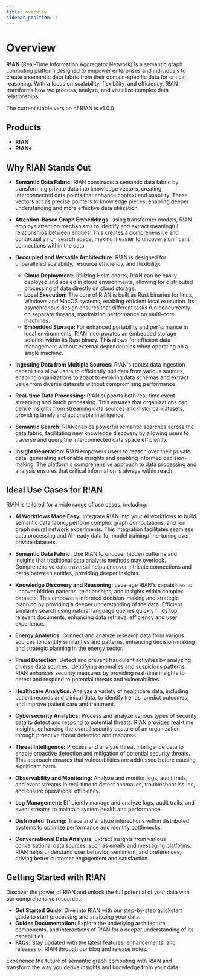 ```yaml
---
title: overview
sidebar_position: 1
---
```


# Overview

**R!AN** (Real-Time Information Aggregator Network) is a semantic graph computing platform designed to empower enterprises and individuals to create a semantic data fabric from their domain-specific data for critical reasoning. With a focus on scalability, flexibility, and efficiency, R!AN transforms how we process, analyze, and visualize complex data relationships.


The current stable version of R!AN is v1.0.0

## Products

- **R!AN**
- **R!AN+**


## Why R!AN Stands Out


- **Semantic Data Fabric:** R!AN constructs a semantic data fabric by transforming private data into knowledge vectors, creating interconnected data points that enhance context and usability. These vectors act as precise pointers to knowledge pieces, enabling deeper understanding and more effective data utilization.

- **Attention-Based Graph Embeddings:** Using transformer models, R!AN employs attention mechanisms to identify and extract meaningful relationships between entities. This creates a comprehensive and contextually rich search space, making it easier to uncover significant connections within the data.

- **Decoupled and Versatile Architecture:** R!AN is designed for unparalleled scalability, resource efficiency, and flexibility:

    - **Cloud Deployment:** Utilizing Helm charts, R!AN can be easily deployed and scaled in cloud environments, allowing for distributed processing of data directly on cloud storage.
    - **Local Execution:** The core of R!AN is built as Rust binaries for linux, Windows and MacOS systems, enabling efficient local execution. Its asynchronous design ensures that different tasks run concurrently on separate threads, maximizing performance on multi-core machines.
    - **Embedded Storage:** For enhanced portability and performance in local environments, R!AN incorporates an embedded storage solution within its Rust binary. This allows for efficient data management without external dependencies when operating on a single machine.

- **Ingesting Data from Multiple Sources:** R!AN's robust data ingestion capabilities allow users to efficiently pull data from various sources, enabling organizations to adapt to evolving data schemas and extract value from diverse datasets without compromising performance.

- **Real-time Data Processing:** R!AN supports both real-time event streaming and batch processing. This ensures that organizations can derive insights from streaming data sources and historical datasets, providing timely and actionable intelligence.

- **Semantic Search:** R!ANenables powerful semantic searches across the data fabric, facilitating new knowledge discovery by allowing users to traverse and query the interconnected data space efficiently.

- **Insight Generation:** R!AN empowers users to reason over their private data, generating actionable insights and enabling informed decision-making. The platform's comprehensive approach to data processing and analysis ensures that critical information is always within reach.


## Ideal Use Cases for R!AN

R!AN is tailored for a wide range of use cases, including:

- **AI Workflows Made Easy:** Integrate R!AN into your AI workflows to build semantic data fabric, perform complex graph computations, and run graph neural network experiments. This integration facilitates seamless data processing and AI-ready data for model training/fine-tuning over private datasets.

- **Semantic Data Fabric:** Use R!AN to uncover hidden patterns and insights that traditional data analysis methods may overlook. Comprehensive data traversal helps uncover intricate connections and paths between entities, providing deeper insights.

- **Knowledge Discovery and Reasoning:** Leverage R!AN's capabilities to uncover hidden patterns, relationships, and insights within complex datasets. This empowers informed decision-making and strategic planning by providing a deeper understanding of the data. Efficient similarity search using natural language queries quickly finds top relevant documents, enhancing data retrieval efficiency and user experience.

- **Energy Analytics:** Connect and analyze research data from various sources to identify similarities and patterns, enhancing decision-making and strategic planning in the energy sector.

- **Fraud Detection:** Detect and prevent fraudulent activities by analyzing diverse data sources, identifying anomalies and suspicious patterns. R!AN enhances security measures by providing real-time insights to detect and respond to potential threats and vulnerabilities.

- **Healthcare Analytics:** Analyze a variety of healthcare data, including patient records and clinical data, to identify trends, predict outcomes, and improve patient care and treatment.

- **Cybersecurity Analytics:** Process and analyze various types of security data to detect and respond to potential threats. R!AN provides real-time insights, enhancing the overall security posture of an organization through proactive threat detection and response.

- **Threat Intelligence:** Process and analyze threat intelligence data to enable proactive detection and mitigation of potential security threats. This approach ensures that vulnerabilities are addressed before causing significant harm.

- **Observability and Monitoring:** Analyze and monitor logs, audit trails, and event streams in real-time to detect anomalies, troubleshoot issues, and ensure operational efficiency.

- **Log Management:** Efficiently manage and analyze logs, audit trails, and event streams to maintain system health and performance.

- **Distributed Tracing:** Trace and analyze interactions within distributed systems to optimize performance and identify bottlenecks.

- **Conversational Data Analysis:** Extract insights from various conversational data sources, such as emails and messaging platforms. R!AN helps understand user behavior, sentiment, and preferences, driving better customer engagement and satisfaction.


## Getting Started with R!AN

Discover the power of R!AN and unlock the full potential of your data with our comprehensive resources:

- **Get Started Guide:** Dive into R!AN with our step-by-step quickstart guide to start processing and analyzing your data.
- **Guides Documentation:** Explore the underlying architecture, components, and interactions of R!AN for a deeper understanding of its capabilities.
- **FAQs:** Stay updated with the latest features, enhancements, and releases of R!AN through our blog and release notes.

Experience the future of semantic graph computing with R!AN and transform the way you derive insights and knowledge from your data.